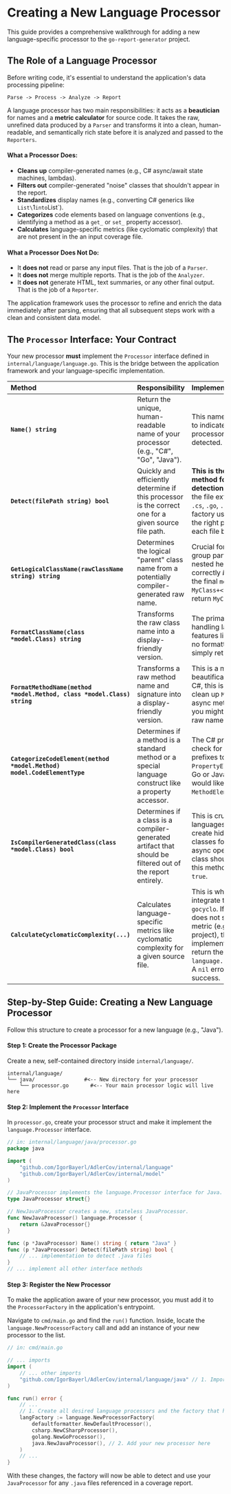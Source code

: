 # Creating a New Language Processor

This guide provides a comprehensive walkthrough for adding a new language-specific processor to the `go-report-generator` project.

## The Role of a Language Processor

Before writing code, it's essential to understand the application's data processing pipeline:

`Parse -> Process -> Analyze -> Report`

A language processor has two main responsibilities: it acts as a **beautician** for names and a **metric calculator** for source code. It takes the raw, unrefined data produced by a `Parser` and transforms it into a clean, human-readable, and semantically rich state before it is analyzed and passed to the `Reporters`.

#### What a Processor Does:

*   **Cleans up** compiler-generated names (e.g., C# async/await state machines, lambdas).
*   **Filters out** compiler-generated "noise" classes that shouldn't appear in the report.
*   **Standardizes** display names (e.g., converting C# generics like `List\`1` into `List<T>`).
*   **Categorizes** code elements based on language conventions (e.g., identifying a method as a `get_` or `set_` property accessor).
*   **Calculates** language-specific metrics (like cyclomatic complexity) that are not present in the an input coverage file.

#### What a Processor **Does Not** Do:

*   It **does not** read or parse any input files. That is the job of a `Parser`.
*   It **does not** merge multiple reports. That is the job of the `Analyzer`.
*   It **does not** generate HTML, text summaries, or any other final output. That is the job of a `Reporter`.

The application framework uses the processor to refine and enrich the data immediately after parsing, ensuring that all subsequent steps work with a clean and consistent data model.

## The `Processor` Interface: Your Contract

Your new processor **must** implement the `Processor` interface defined in `internal/language/language.go`. This is the bridge between the application framework and your language-specific implementation.

| Method                                                                 | Responsibility                                                                                                                                                             | Implementation Notes                                                                                                                                                                                                                                                                                                                          |
| :--------------------------------------------------------------------- | :------------------------------------------------------------------------------------------------------------------------------------------------------------------------- | :-------------------------------------------------------------------------------------------------------------------------------------------------------------------------------------------------------------------------------------------------------------------------------------------------------------------------------------------- |
| **`Name() string`**                                                    | Return the unique, human-readable name of your processor (e.g., "C#", "Go", "Java").                                                                                       | This name is used in logs to indicate which processor was auto-detected.                                                                                                                                                                                                                                                                  |
| **`Detect(filePath string) bool`**                                     | Quickly and efficiently determine if this processor is the correct one for a given source file path.                                                                       | **This is the most critical method for automatic detection.** It should check the file extension (e.g., `.cs`, `.go`, `.java`). The factory uses this to select the right processor for each file being processed.                                                                                                                   |
| **`GetLogicalClassName(rawClassName string) string`**                  | Determines the logical "parent" class name from a potentially compiler-generated raw name.                                                                                 | Crucial for parsers to group partial classes or nested helper classes correctly *before* creating the final `model.Class`. E.g., `MyClass+<Sub>d__0` should return `MyClass`.                                                                                                                                                            |
| **`FormatClassName(class *model.Class) string`**                       | Transforms the raw class name into a display-friendly version.                                                                                                             | The primary use case is handling language features like generics. If no formatting is needed, simply return `class.Name`.                                                                                                                                                                                                                 |
| **`FormatMethodName(method *model.Method, class *model.Class) string`**| Transforms a raw method name and signature into a display-friendly version.                                                                                                | This is a main beautification step. For C#, this is where you clean up `MoveNext()` from async methods. For Go, you might just return the raw name.                                                                                                                                                                                 |
| **`CategorizeCodeElement(method *model.Method) model.CodeElementType`**| Determines if a method is a standard method or a special language construct like a property accessor.                                                                      | The C# processor will check for `get_` and `set_` prefixes to return `PropertyElementType`. A Go or Java processor would likely always return `MethodElementType`.                                                                                                                                                               |
| **`IsCompilerGeneratedClass(class *model.Class) bool`**                | Determines if a class is a compiler-generated artifact that should be filtered out of the report entirely.                                                                   | This is crucial for languages like C# that create hidden helper classes for lambdas and async operations. If a class should be removed, this method must return `true`.                                                                                                                                                                |
| **`CalculateCyclomaticComplexity(...)`**                      | Calculates language-specific metrics like cyclomatic complexity for a given source file.                                                                                   | This is where you integrate tools like `gocyclo`. If the language does not support this metric (e.g., C# in this project), the implementation **must** return the sentinel error `language.ErrNotSupported`. A `nil` error indicates success. |

## Step-by-Step Guide: Creating a New Language Processor

Follow this structure to create a processor for a new language (e.g., "Java").

#### Step 1: Create the Processor Package

Create a new, self-contained directory inside `internal/language/`.

```
internal/language/
└── java/                #<-- New directory for your processor
    └── processor.go       #<-- Your main processor logic will live here
```

#### Step 2: Implement the `Processor` Interface

In `processor.go`, create your processor struct and make it implement the `language.Processor` interface.

```go
// in: internal/language/java/processor.go
package java

import (
	"github.com/IgorBayerl/AdlerCov/internal/language"
	"github.com/IgorBayerl/AdlerCov/internal/model"
)

// JavaProcessor implements the language.Processor interface for Java.
type JavaProcessor struct{}

// NewJavaProcessor creates a new, stateless JavaProcessor.
func NewJavaProcessor() language.Processor {
	return &JavaProcessor{}
}

func (p *JavaProcessor) Name() string { return "Java" }
func (p *JavaProcessor) Detect(filePath string) bool {
	// ... implementation to detect .java files
}
// ... implement all other interface methods
```

#### Step 3: Register the New Processor

To make the application aware of your new processor, you must add it to the `ProcessorFactory` in the application's entrypoint.

Navigate to `cmd/main.go` and find the `run()` function. Inside, locate the `language.NewProcessorFactory` call and add an instance of your new processor to the list.

```go
// in: cmd/main.go

// ... imports
import (
    // ... other imports
    "github.com/IgorBayerl/AdlerCov/internal/language/java" // 1. Import your new package
)

func run() error {
    // ...
    // 1. Create all desired language processors and the factory that holds them.
	langFactory := language.NewProcessorFactory(
		defaultformatter.NewDefaultProcessor(),
		csharp.NewCSharpProcessor(),
		golang.NewGoProcessor(),
        java.NewJavaProcessor(), // 2. Add your new processor here
	)
    // ...
}
```
With these changes, the factory will now be able to detect and use your `JavaProcessor` for any `.java` files referenced in a coverage report.